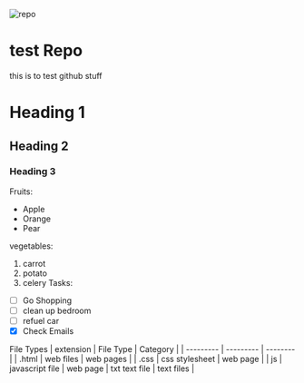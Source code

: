 ![repo](https://github.com/XK-Z0-XD/text/actions/workflows/node.js.yml/badge.svg)
# test Repo
this is to test github stuff
# Heading 1
## Heading 2
### Heading 3
Fruits:
- Apple
- Orange
- Pear
 
 vegetables:
 1. carrot
 2. potato
 3. celery
Tasks:
- [ ] Go Shopping
- [ ] clean up bedroom
- [ ] refuel car
- [X] Check Emails

File Types
| extension | File Type | Category |
| --------- | --------- | -------- |
| .html  | web files | web pages | 
| .css | css stylesheet | web page |
| js | javascript file | web page 
| txt  text file | text files |


